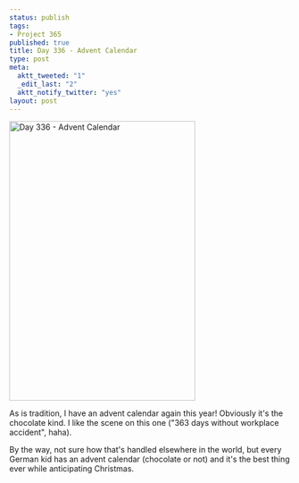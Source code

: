 ```yaml
--- 
status: publish
tags: 
- Project 365
published: true
title: Day 336 - Advent Calendar
type: post
meta: 
  aktt_tweeted: "1"
  _edit_last: "2"
  aktt_notify_twitter: "yes"
layout: post
---
```

<a href="http://www.flickr.com/photos/freeed/6444449425/" title="Day 336 - Advent Calendar by Fred​, on Flickr"><img src="http://farm8.staticflickr.com/7157/6444449425_e3911e84e7.jpg" width="333" height="500" alt="Day 336 - Advent Calendar"/></a>

As is tradition, I have an advent calendar again this year! Obviously it's the chocolate kind. I like the scene on this one ("363 days without workplace accident", haha).

By the way, not sure how that's handled elsewhere in the world, but every German kid has an advent calendar (chocolate or not) and it's the best thing ever while anticipating Christmas.
